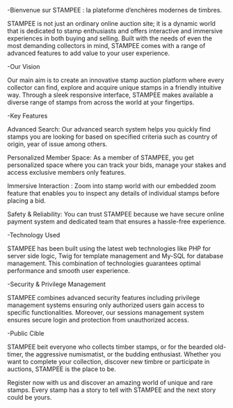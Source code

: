-Bienvenue sur STAMPEE : la plateforme d’enchères modernes de timbres.

STAMPEE is not just an ordinary online auction site; it is a dynamic world that is dedicated to stamp enthusiasts and offers interactive and immersive experiences in both buying and selling. Built with the needs of even the most demanding collectors in mind, STAMPEE comes with a range of advanced features to add value to your user experience.

-Our Vision

Our main aim is to create an innovative stamp auction platform where every collector can find, explore and acquire unique stamps in a friendly intuitive way. Through a sleek responsive interface, STAMPEE makes available a diverse range of stamps from across the world at your fingertips.

-Key Features

Advanced Search: Our advanced search system helps you quickly find stamps you are looking for based on specified criteria such as country of origin, year of issue among others.

Personalized Member Space: As a member of STAMPEE, you get personalized space where you can track your bids, manage your stakes and access exclusive members only features.

Immersive Interaction : Zoom into stamp world with our embedded zoom feature that enables you to inspect any details of individual stamps before placing a bid.

Safety & Reliability: You can trust STAMPEE because we have secure online payment system and dedicated team that ensures a hassle-free experience.

-Technology Used

STAMPEE has been built using the latest web technologies like PHP for server side logic, Twig for template management and My-SQL for database management. This combination of technologies guarantees optimal performance and smooth user experience.

-Security & Privilege Management

STAMPEE combines advanced security features including privilege management systems ensuring only authorized users gain access to specific functionalities. Moreover, our sessions management system ensures secure login and protection from unauthorized access.

-Public Cible

STAMPEE beit everyone who collects timber stamps, or for the bearded old-timer, the aggressive numismatist, or the budding enthusiast. Whether you want to complete your collection, discover new timbre or participate in auctions, STAMPEE is the place to be.

Register now with us and discover an amazing world of unique and rare stamps. Every stamp has a story to tell with STAMPEE and the next story could be yours.
